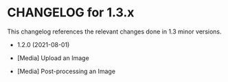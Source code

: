 CHANGELOG for 1.3.x
===================

This changelog references the relevant changes done in 1.3 minor versions.

* 1.2.0 (2021-08-01)

* [Media] Upload an Image
* [Media] Post-processing an Image
